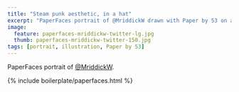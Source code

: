 ```yaml
---
title: "Steam punk aesthetic, in a hat"
excerpt: "PaperFaces portrait of @MriddickW drawn with Paper by 53 on an iPad."
image: 
  feature: paperfaces-mriddickw-twitter-lg.jpg
  thumb: paperfaces-mriddickw-twitter-150.jpg
tags: [portrait, illustration, Paper by 53]
---
```


PaperFaces portrait of [@MriddickW](http://twitter.com/MriddickW).

{% include boilerplate/paperfaces.html %}
